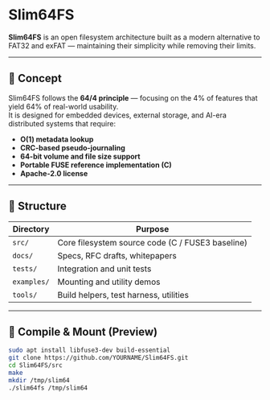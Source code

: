 # Slim64FS

**Slim64FS** is an open filesystem architecture built as a modern alternative to FAT32 and exFAT — maintaining their simplicity while removing their limits.

---

## 🧠 Concept

Slim64FS follows the **64/4 principle** — focusing on the 4% of features that yield 64% of real-world usability.  
It is designed for embedded devices, external storage, and AI-era distributed systems that require:

- **O(1) metadata lookup**
- **CRC-based pseudo-journaling**
- **64-bit volume and file size support**
- **Portable FUSE reference implementation (C)**
- **Apache-2.0 license**

---

## 🧩 Structure

| Directory | Purpose |
|------------|----------|
| `src/` | Core filesystem source code (C / FUSE3 baseline) |
| `docs/` | Specs, RFC drafts, whitepapers |
| `tests/` | Integration and unit tests |
| `examples/` | Mounting and utility demos |
| `tools/` | Build helpers, test harness, utilities |

---

## 🚀 Compile & Mount (Preview)

```bash
sudo apt install libfuse3-dev build-essential
git clone https://github.com/YOURNAME/Slim64FS.git
cd Slim64FS/src
make
mkdir /tmp/slim64
./slim64fs /tmp/slim64
